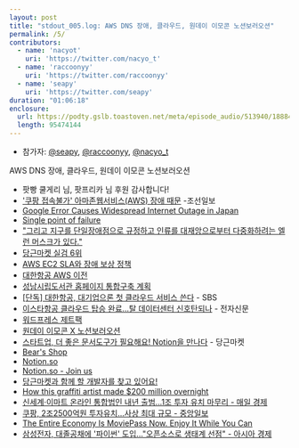 ```yaml
---
layout: post
title: "stdout_005.log: AWS DNS 장애, 클라우드, 원데이 이모콘 노션보러오션"
permalink: /5/
contributors:
  - name: 'nacyot'
    uri: 'https://twitter.com/nacyo_t'
  - name: 'raccoonyy'
    uri: 'https://twitter.com/raccoonyy'
  - name: 'seapy'
    uri: 'https://twitter.com/seapy'
duration: "01:06:18"
enclosure:
  url: https://podty.gslb.toastoven.net/meta/episode_audio/513940/188843_1543062777378.mp3
  length: 95474144
---
```


* 참가자: [@seapy][sea], [@raccoonyy][rac], [@nacyo_t][nac]

[sea]: https://twitter.com/seapy
[rac]: https://twitter.com/nacyo_t
[nac]: https://twitter.com/raccoonyy

AWS DNS 장애, 클라우드, 원데이 이모콘 노션보러오션

* 팟빵 쿨게리 님, 팟프리카 님 후원 감사합니다!
* ['쿠팡 접속불가' 아마존웹서비스(AWS) 장애 때문](http://it.chosun.com/site/data/html_dir/2018/11/22/2018112200758.html) -조선일보
* [Google Error Causes Widespread Internet Outage in Japan](https://www.bleepingcomputer.com/news/technology/google-error-causes-widespread-internet-outage-in-japan/)
* [Single point of failure](https://en.wikipedia.org/wiki/Single_point_of_failure)
* ["그리고 지구를 단일장애점으로 규정하고 인류를 대재앙으로부터 다중화하려는 엘런 머스크가 있다."](https://twitter.com/nacyo_t/status/1065517863153201152)
* [당근마켓 실검 6위](https://datalab.naver.com/keyword/realtimeList.naver?datetime=2018-11-22T10%3A30%3A00&where=main)
* [AWS EC2 SLA와 장애 보상 정책](https://aws.amazon.com/ko/compute/sla/)
* [대한항공 AWS 이전](https://kr1.koreanair.com/korea/ko/about/news/press_release/2018_11_07/)
* [성남시립도서관 홈페이지 통합구축 계획](https://www.open.go.kr/pa/infoWonmun/cateSearch/wonmunOrginlDetail.do?prdnDt=20180402160200&prdnNstRgstNo=DCT5ECCE039161C4CA704FFFFFBC6A7E7A0&returnUrl=/search/womn/govm_org.do)
* [[단독] 대한항공, 대기업으론 첫 클라우드 서비스 쓴다](http://sbscnbc.sbs.co.kr/read.jsp?pmArticleId=10000725092) - SBS
* [이스타항공 클라우드 탑승 완료…탈 데이터센터 신호탄되나](http://www.etnews.com/20180807000235) - 전자신문
* [워드프레스 제트팩](https://wordpress.org/plugins/jetpack/)
* [원데이 이모콘 X 노션보러오션](https://www.facebook.com/events/1933862736915765/)
* [스타트업, 더 좋은 문서도구가 필요해요! Notion을 만나다](https://medium.com/daangn/%EC%8A%A4%ED%83%80%ED%8A%B8%EC%97%85-%EB%8D%94-%EC%A2%8B%EC%9D%80-%EB%AC%B8%EC%84%9C%EB%8F%84%EA%B5%AC%EA%B0%80-%ED%95%84%EC%9A%94%ED%95%B4%EC%9A%94-notion%EC%9D%84-%EB%A7%8C%EB%82%98%EB%8B%A4-ff4f7e0414f) - 당근마켓
* [Bear's Shop](https://bear.app/store/)
* [Notion.so](https://www.notion.so/)
* [Notion.so - Join us](https://www.notion.so/Join-Us-e7aeb157238a4603a2964b28c646f07f)
* [당근마켓과 함께 할 개발자를 찾고 있어요!](https://www.notion.so/daangn/07ca1fda22584d60a48ef43a8cf9bab0)
* [How this graffiti artist made $200 million overnight](https://www.cnbc.com/2017/09/07/how-facebook-graffiti-artist-david-choe-earned-200-million.html)
* [신세계·이마트 온라인 통합법인 내년 출범…1조 투자 유치 마무리 - 매일 경제](http://news.mk.co.kr/newsRead.php?sc=30000001&year=2018&no=681139)
* [쿠팡, 2조2500억원 투자유치…사상 최대 규모 - 중앙일보](https://news.joins.com/article/23142086)
* [The Entire Economy Is MoviePass Now. Enjoy It While You Can](https://www.nytimes.com/2018/05/16/technology/moviepass-economy-startups.html)
* [삼성전자, 대졸공채에 '파이썬' 도입..."오픈소스로 생태계 선점" - 아시아 경제](http://www.asiae.co.kr/news/view.htm?idxno=2018111911582199902&mobile=Y)
